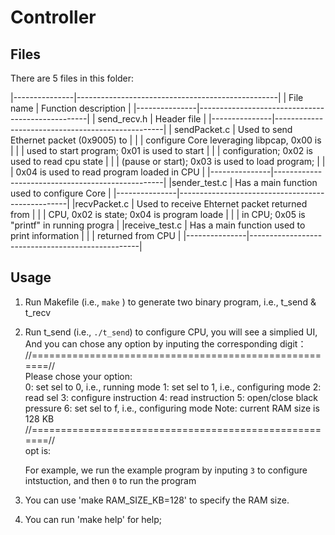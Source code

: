 # Controller
## Files
There are 5 files in this folder:

|---------------|--------------------------------------------------|
| File name     | Function description                             |
|---------------|--------------------------------------------------|
| send_recv.h   | Header file                                      |
|---------------|--------------------------------------------------|
| sendPacket.c  | Used to send Ethernet packet (0x9005) to         |
|               |  configure Core leveraging libpcap, 0x00 is      |
|               |  used to start program; 0x01 is used to start    |
|               |  configuration; 0x02 is used to read cpu state   |
|               |  (pause or start); 0x03 is used to load program; |
|               |  0x04 is used to read program loaded in CPU      |
|---------------|--------------------------------------------------|
|sender_test.c  | Has a main function used to configure Core       |
|---------------|--------------------------------------------------|
|recvPacket.c   | Used to receive Ehternet packet returned from    |
|               |  CPU, 0x02 is state; 0x04 is program loade       |
|               |  in CPU; 0x05 is "printf" in running progra      |
|receive_test.c |  Has a main function used to print information   |
|               |  returned from CPU                               |
|---------------|--------------------------------------------------|

## Usage
1) Run Makefile (i.e., `make` ) to generate two binary program, i.e., t_send & t_recv
2) Run t_send (i.e., `./t_send`) to configure CPU, you will see a simplied UI, And you can chose any option by inputing the corresponding digit：
    //======================================================//  
	Please chose your option:  
	0:	   set sel to 0, i.e., running mode
	1:	   set sel to 1, i.e., configuring mode
	2:	   read sel
	3:	   configure instruction
	4:	   read instruction
	5:	   open/close black pressure
	6:	   set sel to f, i.e., configuring mode
	Note:  current RAM size is 128 KB  
	//======================================================//  
	opt is:  

    For example,  we run the example program by inputing `3` to configure intstuction, and then `0` to run the program  
3) You can use 'make RAM_SIZE_KB=128' to specify the RAM size.
4) You can run 'make help' for help;